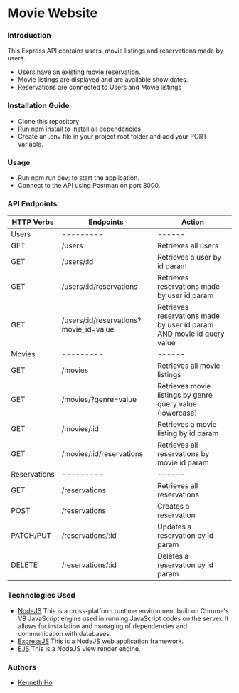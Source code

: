 # Movie Website

### Introduction

This Express API contains users, movie listings and reservations made by users.

- Users have an existing movie reservation.
- Movie listings are displayed and are available show dates.
- Reservations are connected to Users and Movie listings

### Installation Guide

- Clone this repository
- Run npm install to install all dependencies
- Create an .env file in your project root folder and add your PORT variable.

### Usage

- Run npm run dev: to start the application.
- Connect to the API using Postman on port 3000.

### API Endpoints

| HTTP Verbs   | Endpoints                              | Action                                                                |
| ------------ | -------------------------------------- | --------------------------------------------------------------------- |
| Users        | ---------                              | ------                                                                |
| GET          | /users                                 | Retrieves all users                                                   |
| GET          | /users/:id                             | Retrieves a user by id param                                          |
| GET          | /users/:id/reservations                | Retrieves reservations made by user id param                          |
| GET          | /users/:id/reservations?movie_id=value | Retrieves reservations made by user id param AND movie id query value |
| Movies       | ---------                              | ------                                                                |
| GET          | /movies                                | Retrieves all movie listings                                          |
| GET          | /movies/?genre=value                   | Retrieves movie listings by genre query value (lowercase)             |
| GET          | /movies/:id                            | Retrieves a movie listing by id param                                 |
| GET          | /movies/:id/reservations               | Retrieves all reservations by movie id param                          |
| Reservations | ---------                              | ------                                                                |
| GET          | /reservations                          | Retrieves all reservations                                            |
| POST         | /reservations                          | Creates a reservation                                                 |
| PATCH/PUT    | /reservations/:id                      | Updates a reservation by id param                                     |
| DELETE       | /reservations/:id                      | Deletes a reservation by id param                                     |

### Technologies Used

- [NodeJS](https://nodejs.org/) This is a cross-platform runtime environment built on Chrome's V8 JavaScript engine used in running JavaScript codes on the server. It allows for installation and managing of dependencies and communication with databases.
- [ExpressJS](https://www.expresjs.org/) This is a NodeJS web application framework.
- [EJS](https://www.npmjs.com/package/ejs) This is a NodeJS view render engine.

### Authors

- [Kenneth Ho](https://github.com/hoken92/)
